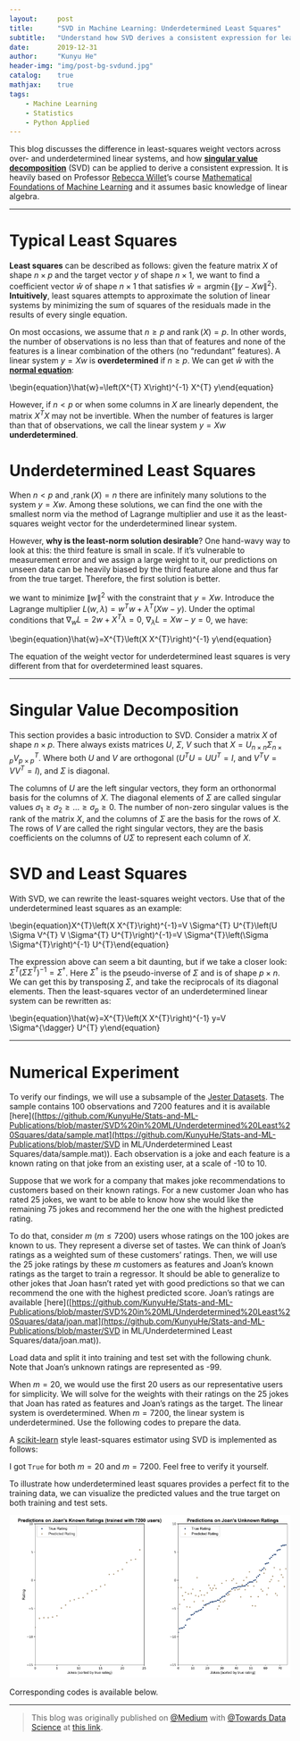 ```yaml
---
layout:     post
title:      "SVD in Machine Learning: Underdetermined Least Squares"
subtitle:   "Understand how SVD derives a consistent expression for least-square weights"
date:       2019-12-31
author:     "Kunyu He"
header-img: "img/post-bg-svdund.jpg"
catalog:    true
mathjax:    true
tags:
    - Machine Learning
    - Statistics
    - Python Applied
---
```


This blog discusses the difference in least-squares weight vectors across over- and underdetermined linear systems, and how [**singular value decomposition**](https://www.wikiwand.com/en/Singular_value_decomposition) (SVD) can be applied to derive a consistent expression. It is heavily based on Professor [Rebecca Willet](https://voices.uchicago.edu/willett/)’s course [Mathematical Foundations of Machine Learning](https://voices.uchicago.edu/willett/teaching/fall-2019-mathematical-foundations-of-machine-learning/) and it assumes basic knowledge of linear algebra.

---

# Typical Least Squares

**Least squares** can be described as follows: given the feature matrix $X$ of shape $n \times p$ and the target vector $y$ of shape $n \times 1$, we want to find a coefficient vector $\hat{w}$ of shape $n \times 1$ that satisfies $\hat{w} = \operatorname{argmin}\{\|y-X w\|^{2}\}$. **Intuitively**, least squares attempts to approximate the solution of linear systems by minimizing the sum of squares of the residuals made in the results of every single equation.

On most occasions, we assume that $n \ge p$ and $\operatorname{rank}(X)=p$. In other words, the number of observations is no less than that of features and none of the features is a linear combination of the others (no “redundant” features). A linear system $y = Xw$ is **overdetermined** if $n \ge p$. We can get $\hat{w}$ with the [**normal equation**](http://mlwiki.org/index.php/Normal_Equation#Normal_Equation):

\begin{equation}\hat{w}=\left(X^{T} X\right)^{-1} X^{T} y\end{equation}

However, if $n < p$ or when some columns in $X$ are linearly dependent, the matrix $X^TX$ may not be invertible. When the number of features is larger than that of observations, we call the linear system $y = Xw$ **underdetermined**.

# Underdetermined Least Squares

When $n < p$ and ,$\operatorname{rank}(X)=n$ there are infinitely many solutions to the system $y = Xw$. Among these solutions, we can find the one with the smallest norm via the method of Lagrange multiplier and use it as the least-squares weight vector for the underdetermined linear system.

However, **why is the least-norm solution desirable**? One hand-wavy way to look at this: the third feature is small in scale. If it’s vulnerable to measurement error and we assign a large weight to it, our predictions on unseen data can be heavily biased by the third feature alone and thus far from the true target. Therefore, the first solution is better.

we want to minimize $\|w\|^{2}$ with the constraint that $y = Xw$. Introduce the Lagrange multiplier $L(w, \lambda)=w^{T} w+\lambda^{T}(X w-y)$. Under the optimal conditions that $\nabla_{w} L=2 w+X^{T} \lambda=0$, $\nabla_{\lambda} L=X w-y=0$, we have:

\begin{equation}\hat{w}=X^{T}\left(X X^{T}\right)^{-1} y\end{equation}

The equation of the weight vector for underdetermined least squares is very different from that for overdetermined least squares.

---

# Singular Value Decomposition

This section provides a basic introduction to SVD. Consider a matrix $X$ of shape $n \times p$. There always exists matrices $U$, $\Sigma$, $V$ such that $X=U_{n \times n} \Sigma_{n \times p} V_{p \times p}^{T}$. Where both $U$ and $V$ are orthogonal ($U^{T} U=U U^{T}=I$, and $V^{T} V=V V^{T}=I$), and $Σ$ is diagonal.

The columns of $U$ are the left singular vectors, they form an orthonormal basis for the columns of $X$. The diagonal elements of $Σ$ are called singular values $\sigma_{1} \geq \sigma_{2} \geq \ldots \geq \sigma_{p} \ge 0$. The number of non-zero singular values is the rank of the matrix $X$, and the columns of *Σ* are the basis for the rows of $X$. The rows of $V$ are called the right singular vectors, they are the basis coefficients on the columns of $UΣ$ to represent each column of $X$.

# SVD and Least Squares

With SVD, we can rewrite the least-squares weight vectors. Use that of the underdetermined least squares as an example:

\begin{equation}X^{T}\left(X X^{T}\right)^{-1}=V \Sigma^{T} U^{T}\left(U \Sigma V^{T} V \Sigma^{T} U^{T}\right)^{-1}=V \Sigma^{T}\left(\Sigma \Sigma^{T}\right)^{-1} U^{T}\end{equation}

The expression above can seem a bit daunting, but if we take a closer look: $\Sigma^{T}\left(\Sigma \Sigma^{T}\right)^{-1}=\Sigma^{\dagger}$. Here $\Sigma^\dagger$ is the pseudo-inverse of $\Sigma$ and is of shape $p \times n$. We can get this by transposing $\Sigma$, and take the reciprocals of its diagonal elements. Then the least-squares vector of an underdetermined linear system can be rewritten as:

\begin{equation}\hat{w}=X^{T}\left(X X^{T}\right)^{-1} y=V \Sigma^{\dagger} U^{T} y\end{equation}

---

# Numerical Experiment

To verify our findings, we will use a subsample of the [Jester Datasets](http://eigentaste.berkeley.edu/dataset/). The sample contains 100 observations and 7200 features and it is available [here]([https://github.com/KunyuHe/Stats-and-ML-Publications/blob/master/SVD%20in%20ML/Underdetermined%20Least%20Squares/data/sample.mat](https://github.com/KunyuHe/Stats-and-ML-Publications/blob/master/SVD in ML/Underdetermined Least Squares/data/sample.mat)). Each observation is a joke and each feature is a known rating on that joke from an existing user, at a scale of -10 to 10.

Suppose that we work for a company that makes joke recommendations to customers based on their known ratings. For a new customer Joan who has rated 25 jokes, we want to be able to know how she would like the remaining 75 jokes and recommend her the one with the highest predicted rating.

To do that, consider $m$ ($m \le 7200$) users whose ratings on the 100 jokes are known to us. They represent a diverse set of tastes. We can think of Joan’s ratings as a weighted sum of these customers’ ratings. Then, we will use the 25 joke ratings by these $m$ customers as features and Joan’s known ratings as the target to train a regressor. It should be able to generalize to other jokes that Joan hasn’t rated yet with good predictions so that we can recommend the one with the highest predicted score. Joan’s ratings are available [here]([https://github.com/KunyuHe/Stats-and-ML-Publications/blob/master/SVD%20in%20ML/Underdetermined%20Least%20Squares/data/joan.mat](https://github.com/KunyuHe/Stats-and-ML-Publications/blob/master/SVD in ML/Underdetermined Least Squares/data/joan.mat)).

Load data and split it into training and test set with the following chunk. Note that Joan’s unknown ratings are represented as -99.

<script src="https://gist.github.com/KunyuHe/88f8e5f7871959b6fbea22618e160923.js"></script>

When $m = 20$, we would use the first 20 users as our representative users for simplicity. We will solve for the weights with their ratings on the 25 jokes that Joan has rated as features and Joan’s ratings as the target. The linear system is overdetermined. When $m = 7200$, the linear system is underdetermined. Use the following codes to prepare the data.

<script src="https://gist.github.com/KunyuHe/5fd3e9e2406625775e29626b89e11614.js"></script>

A [scikit-learn](https://scikit-learn.org/) style least-squares estimator using SVD is implemented as follows:

<script src="https://gist.github.com/KunyuHe/99d484a04ed054386451a219be704c29.js"></script>

I got `True` for both $m = 20$ and $m = 7200$. Feel free to verify it yourself.

To illustrate how underdetermined least squares provides a perfect fit to the training data, we can visualize the predicted values and the true target on both training and test sets.

<div style="text-align:center"><img src="/img/in-post/svdund-1.png" /></div>

Corresponding codes is available below.

<script src="https://gist.github.com/KunyuHe/4704d78c1c4b2fbd1f082d4372cf2e22.js"></script>

---

>  This blog was originally published on [@Medium](https://medium.com/) with [@Towards Data Science](https://towardsdatascience.com/) at [this link](https://towardsdatascience.com/underdetermined-least-squares-feea1ac16a9).